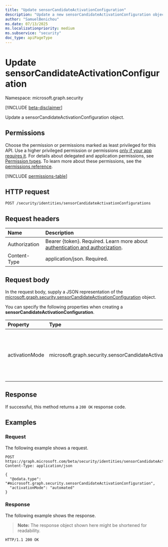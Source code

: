 ```yaml
---
title: "Update sensorCandidateActivationConfiguration"
description: "Update a new sensorCandidateActivationConfiguration object."
author: "SamuelBenichou"
ms.date: 07/13/2025
ms.localizationpriority: medium
ms.subservice: "security"
doc_type: apiPageType
---
```


# Update sensorCandidateActivationConfiguration

Namespace: microsoft.graph.security

[!INCLUDE [beta-disclaimer](../../includes/beta-disclaimer.md)]

Update a sensorCandidateActivationConfiguration object.

## Permissions

Choose the permission or permissions marked as least privileged for this API. Use a higher privileged permission or permissions [only if your app requires it](/graph/permissions-overview#best-practices-for-using-microsoft-graph-permissions). For details about delegated and application permissions, see [Permission types](/graph/permissions-overview#permission-types). To learn more about these permissions, see the [permissions reference](/graph/permissions-reference).

<!-- {
  "blockType": "permissions",
  "name": "security-identitycontainer-post-sensorcandidateactivationconfiguration-permissions"
}
-->
[!INCLUDE [permissions-table](../includes/permissions/security-sensorcandidateactivationconfiguration-update-permissions.md)]

## HTTP request

<!-- {
  "blockType": "ignored"
}
-->
``` http
POST /security/identities/sensorCandidateActivationConfigurations
```

## Request headers

|Name|Description|
|:---|:---|
|Authorization|Bearer {token}. Required. Learn more about [authentication and authorization](/graph/auth/auth-concepts).|
|Content-Type|application/json. Required.|

## Request body

In the request body, supply a JSON representation of the [microsoft.graph.security.sensorCandidateActivationConfiguration](../resources/security-sensorcandidateactivationconfiguration.md) object.

You can specify the following properties when creating a **sensorCandidateActivationConfiguration**.

|Property|Type|Description|
|:---|:---|:---|
|activationMode|microsoft.graph.security.sensorCandidateActivationMode|The activation mode for the sensor candidate. The possible values are: `manual`, `automated`, `unknownFutureValue`. Required.|

## Response

If successful, this method returns a `200 OK` response code.

## Examples

### Request

The following example shows a request.
<!-- {
  "blockType": "request",
  "name": "update_sensorcandidateactivationconfiguration_from_"
}
-->
``` http
POST https://graph.microsoft.com/beta/security/identities/sensorCandidateActivationConfigurations
Content-Type: application/json

{
  "@odata.type": "#microsoft.graph.security.sensorCandidateActivationConfiguration",
  "activationMode": "automated"
}
```

### Response

The following example shows the response.
>**Note:** The response object shown here might be shortened for readability.
<!-- {
  "blockType": "response",
  "truncated": true,
  "@odata.type": "microsoft.graph.security.sensorCandidateActivationConfiguration"
}
-->
``` http
HTTP/1.1 200 OK
